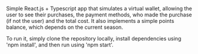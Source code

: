 Simple React.js + Typescript app that simulates a virtual wallet, allowing the user to see their purchases, the payment methods, who made the purchase (if not the user) and the total cost. 
It also implements a simple points balance, which depends on the current season.

To run it, simply clone the repository locally, install dependencies using 'npm install', and then run using 'npm start'.
